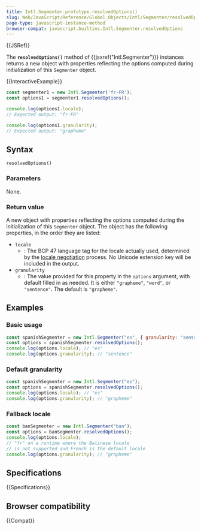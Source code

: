 ```yaml
---
title: Intl.Segmenter.prototype.resolvedOptions()
slug: Web/JavaScript/Reference/Global_Objects/Intl/Segmenter/resolvedOptions
page-type: javascript-instance-method
browser-compat: javascript.builtins.Intl.Segmenter.resolvedOptions
---
```


{{JSRef}}

The **`resolvedOptions()`** method of {{jsxref("Intl.Segmenter")}} instances returns a new object with properties reflecting the options computed during initialization of this `Segmenter` object.

{{InteractiveExample}}

```js interactive-example
const segmenter1 = new Intl.Segmenter('fr-FR');
const options1 = segmenter1.resolvedOptions();

console.log(options1.locale);
// Expected output: "fr-FR"

console.log(options1.granularity);
// Expected output: "grapheme"

```

## Syntax

```js-nolint
resolvedOptions()
```

### Parameters

None.

### Return value

A new object with properties reflecting the options computed during the initialization of this `Segmenter` object. The object has the following properties, in the order they are listed:

- `locale`
  - : The BCP 47 language tag for the locale actually used, determined by the [locale negotiation](/en-US/docs/Web/JavaScript/Reference/Global_Objects/Intl#locale_identification_and_negotiation) process. No Unicode extension key will be included in the output.
- `granularity`
  - : The value provided for this property in the `options` argument, with default filled in as needed. It is either `"grapheme"`, `"word"`, or `"sentence"`. The default is `"grapheme"`.

## Examples

### Basic usage

```js
const spanishSegmenter = new Intl.Segmenter("es", { granularity: "sentence" });
const options = spanishSegmenter.resolvedOptions();
console.log(options.locale); // "es"
console.log(options.granularity); // "sentence"
```

### Default granularity

```js
const spanishSegmenter = new Intl.Segmenter("es");
const options = spanishSegmenter.resolvedOptions();
console.log(options.locale); // "es"
console.log(options.granularity); // "grapheme"
```

### Fallback locale

```js
const banSegmenter = new Intl.Segmenter("ban");
const options = banSegmenter.resolvedOptions();
console.log(options.locale);
// "fr" on a runtime where the Balinese locale
// is not supported and French is the default locale
console.log(options.granularity); // "grapheme"
```

## Specifications

{{Specifications}}

## Browser compatibility

{{Compat}}
